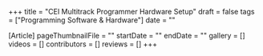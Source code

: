 +++
title = "CEI Multitrack Programmer Hardware Setup"
draft = false
tags = ["Programming Software & Hardware"]
date = ""

[Article]
pageThumbnailFile = ""
startDate = ""
endDate = ""
gallery = []
videos = []
contributors = []
reviews = []
+++